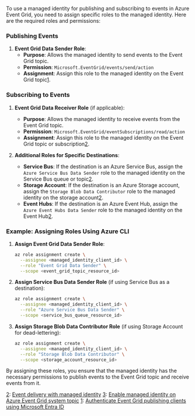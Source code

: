 To use a managed identity for publishing and subscribing to events in Azure Event Grid, you need to assign specific roles to the managed identity. Here are the required roles and permissions:

### Publishing Events

1. **Event Grid Data Sender Role**:
   - **Purpose**: Allows the managed identity to send events to the Event Grid topic.
   - **Permission**: `Microsoft.EventGrid/events/send/action`
   - **Assignment**: Assign this role to the managed identity on the Event Grid topic[1](https://learn.microsoft.com/en-us/azure/event-grid/authenticate-with-microsoft-entra-id).

### Subscribing to Events

1. **Event Grid Data Receiver Role** (if applicable):
   - **Purpose**: Allows the managed identity to receive events from the Event Grid topic.
   - **Permission**: `Microsoft.EventGrid/eventSubscriptions/read/action`
   - **Assignment**: Assign this role to the managed identity on the Event Grid topic or subscription[2](https://learn.microsoft.com/en-us/azure/event-grid/managed-service-identity).

2. **Additional Roles for Specific Destinations**:
   - **Service Bus**: If the destination is an Azure Service Bus, assign the `Azure Service Bus Data Sender` role to the managed identity on the Service Bus queue or topic[2](https://learn.microsoft.com/en-us/azure/event-grid/managed-service-identity).
   - **Storage Account**: If the destination is an Azure Storage account, assign the `Storage Blob Data Contributor` role to the managed identity on the storage account[2](https://learn.microsoft.com/en-us/azure/event-grid/managed-service-identity).
   - **Event Hubs**: If the destination is an Azure Event Hub, assign the `Azure Event Hubs Data Sender` role to the managed identity on the Event Hub[2](https://learn.microsoft.com/en-us/azure/event-grid/managed-service-identity).

### Example: Assigning Roles Using Azure CLI

1. **Assign Event Grid Data Sender Role**:
   ```bash
   az role assignment create \
     --assignee <managed_identity_client_id> \
     --role "Event Grid Data Sender" \
     --scope <event_grid_topic_resource_id>
   ```

2. **Assign Service Bus Data Sender Role** (if using Service Bus as a destination):
   ```bash
   az role assignment create \
     --assignee <managed_identity_client_id> \
     --role "Azure Service Bus Data Sender" \
     --scope <service_bus_queue_resource_id>
   ```

3. **Assign Storage Blob Data Contributor Role** (if using Storage Account for dead-lettering):
   ```bash
   az role assignment create \
     --assignee <managed_identity_client_id> \
     --role "Storage Blob Data Contributor" \
     --scope <storage_account_resource_id>
   ```

By assigning these roles, you ensure that the managed identity has the necessary permissions to publish events to the Event Grid topic and receive events from it.


[2](https://learn.microsoft.com/en-us/azure/event-grid/managed-service-identity): [Event delivery with managed identity](https://learn.microsoft.com/en-us/azure/event-grid/managed-service-identity)
[3](https://learn.microsoft.com/en-us/azure/event-grid/enable-identity-system-topics): [Enable managed identity on Azure Event Grid system topic](https://learn.microsoft.com/en-us/azure/event-grid/enable-identity-system-topics)
[1](https://learn.microsoft.com/en-us/azure/event-grid/authenticate-with-microsoft-entra-id): [Authenticate Event Grid publishing clients using Microsoft Entra ID](https://learn.microsoft.com/en-us/azure/event-grid/authenticate-with-microsoft-entra-id)
